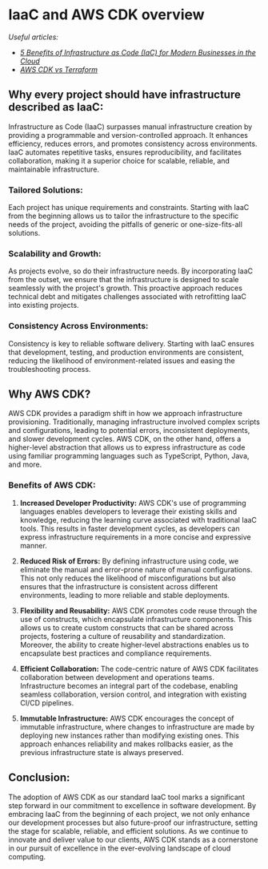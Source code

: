 # IaaC and AWS CDK overview
_Useful articles:_
- _[5 Benefits of Infrastructure as Code (IaC) for Modern Businesses in the Cloud](https://www.techadv.com/blog/5-benefits-infrastructure-code-iac-modern-businesses-cloud)_
- _[AWS CDK vs Terraform](https://www.akeero.com/post/aws-cdk-vs-terraform)_


## Why every project should have infrastructure described as IaaC:
Infrastructure as Code (IaaC) surpasses manual infrastructure creation by providing a programmable and version-controlled approach. It enhances efficiency, reduces errors, and promotes consistency across environments. IaaC automates repetitive tasks, ensures reproducibility, and facilitates collaboration, making it a superior choice for scalable, reliable, and maintainable infrastructure.

### Tailored Solutions:
Each project has unique requirements and constraints. Starting with IaaC from the beginning allows us to tailor the infrastructure to the specific needs of the project, avoiding the pitfalls of generic or one-size-fits-all solutions.

### Scalability and Growth:
As projects evolve, so do their infrastructure needs. By incorporating IaaC from the outset, we ensure that the infrastructure is designed to scale seamlessly with the project's growth. This proactive approach reduces technical debt and mitigates challenges associated with retrofitting IaaC into existing projects.

### Consistency Across Environments:
Consistency is key to reliable software delivery. Starting with IaaC ensures that development, testing, and production environments are consistent, reducing the likelihood of environment-related issues and easing the troubleshooting process.


## Why AWS CDK?

AWS CDK provides a paradigm shift in how we approach infrastructure provisioning. Traditionally, managing infrastructure involved complex scripts and configurations, leading to potential errors, inconsistent deployments, and slower development cycles. AWS CDK, on the other hand, offers a higher-level abstraction that allows us to express infrastructure as code using familiar programming languages such as TypeScript, Python, Java, and more.

### Benefits of AWS CDK:

1. **Increased Developer Productivity:**
	 AWS CDK's use of programming languages enables developers to leverage their existing skills and knowledge, reducing the learning curve associated with traditional IaaC tools. This results in faster development cycles, as developers can express infrastructure requirements in a more concise and expressive manner.

2. **Reduced Risk of Errors:**
	 By defining infrastructure using code, we eliminate the manual and error-prone nature of manual configurations. This not only reduces the likelihood of misconfigurations but also ensures that the infrastructure is consistent across different environments, leading to more reliable and stable deployments.

3. **Flexibility and Reusability:**
	 AWS CDK promotes code reuse through the use of constructs, which encapsulate infrastructure components. This allows us to create custom constructs that can be shared across projects, fostering a culture of reusability and standardization. Moreover, the ability to create higher-level abstractions enables us to encapsulate best practices and compliance requirements.

4. **Efficient Collaboration:**
	 The code-centric nature of AWS CDK facilitates collaboration between development and operations teams. Infrastructure becomes an integral part of the codebase, enabling seamless collaboration, version control, and integration with existing CI/CD pipelines.

5. **Immutable Infrastructure:**
	 AWS CDK encourages the concept of immutable infrastructure, where changes to infrastructure are made by deploying new instances rather than modifying existing ones. This approach enhances reliability and makes rollbacks easier, as the previous infrastructure state is always preserved.


## Conclusion:

The adoption of AWS CDK as our standard IaaC tool marks a significant step forward in our commitment to excellence in software development. By embracing IaaC from the beginning of each project, we not only enhance our development processes but also future-proof our infrastructure, setting the stage for scalable, reliable, and efficient solutions. As we continue to innovate and deliver value to our clients, AWS CDK stands as a cornerstone in our pursuit of excellence in the ever-evolving landscape of cloud computing.
